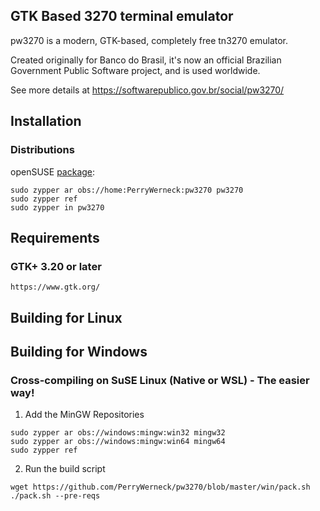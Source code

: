 
## GTK Based 3270 terminal emulator

pw3270 is a modern, GTK-based, completely free tn3270 emulator. 

Created originally for Banco do Brasil, it's now an official Brazilian Government Public Software project, and is used worldwide. 

See more details at https://softwarepublico.gov.br/social/pw3270/

## Installation

### Distributions

openSUSE [package](https://build.opensuse.org/project/show/home:PerryWerneck:pw3270):

```
sudo zypper ar obs://home:PerryWerneck:pw3270 pw3270
sudo zypper ref
sudo zypper in pw3270
```

## Requirements

### GTK+ 3.20 or later
	https://www.gtk.org/


## Building for Linux



## Building for Windows

### Cross-compiling on SuSE Linux (Native or WSL) - The easier way!

1. Add the MinGW Repositories

```
sudo zypper ar obs://windows:mingw:win32 mingw32
sudo zypper ar obs://windows:mingw:win64 mingw64
sudo zypper ref
```

2. Run the build script

```
wget https://github.com/PerryWerneck/pw3270/blob/master/win/pack.sh
./pack.sh --pre-reqs
```

